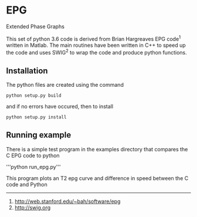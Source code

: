 # EPG
Extended Phase Graphs

This set of python 3.6 code is derived from Brian Hargreaves EPG code<sup>1</sup> written in Matlab. The main routines have been written in C++ to speed up the code and uses SWIG<sup>2</sup> to wrap the code and produce python functions. 

## Installation

The python files are created using the command 

```python setup.py build```

and if no errors have occured, then to install

```python setup.py install```

## Running example

There is a simple test program in the examples directory that compares the C EPG code to python

'''python run_epg.py'''

This program plots an T2 epg curve and difference in speed between the C code and Python

---

1. http://web.stanford.edu/~bah/software/epg
2. http://swig.org
